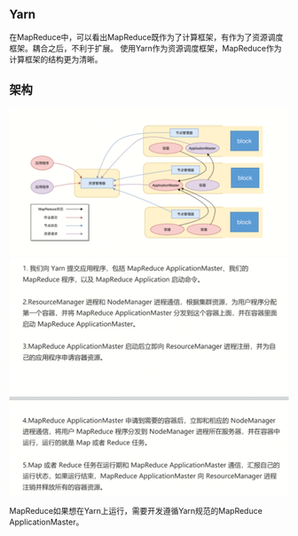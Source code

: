 ## Yarn
在MapReduce中，可以看出MapReduce既作为了计算框架，有作为了资源调度框架。耦合之后，不利于扩展。
使用Yarn作为资源调度框架，MapReduce作为计算框架的结构更为清晰。

## 架构
![alt text](image-7.png)
![alt text](image-8.png)

MapReduce如果想在Yarn上运行，需要开发遵循Yarn规范的MapReduce ApplicationMaster。